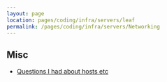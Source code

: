 ```yaml
---
layout: page
location: pages/coding/infra/servers/leaf
permalink: /pages/coding/infra/servers/Networking
---
```



## Misc

- [Questions I had about hosts etc](https://docs.google.com/document/d/10glAPFl27XeSyBXa4Sad9sVuPCvVBsuy/edit)

